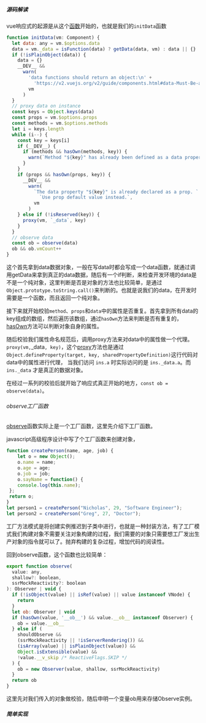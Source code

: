 ##### 源码解读

vue响应式的起源是从这个[函数](https://github.com/vuejs/vue/blob/60d268c4261a0b9c5125f308468b31996a8145ad/src/core/instance/state.ts#L122)开始的，也就是我们的`initData`函数

```js
function initData(vm: Component) {
  let data: any = vm.$options.data
  data = vm._data = isFunction(data) ? getData(data, vm) : data || {}
  if (!isPlainObject(data)) {
    data = {}
    __DEV__ &&
      warn(
        'data functions should return an object:\n' +
          'https://v2.vuejs.org/v2/guide/components.html#data-Must-Be-a-Function',
        vm
      )
  }
  // proxy data on instance
  const keys = Object.keys(data)
  const props = vm.$options.props
  const methods = vm.$options.methods
  let i = keys.length
  while (i--) {
    const key = keys[i]
    if (__DEV__) {
      if (methods && hasOwn(methods, key)) {
        warn(`Method "${key}" has already been defined as a data property.`, vm)
      }
    }
    if (props && hasOwn(props, key)) {
      __DEV__ &&
        warn(
          `The data property "${key}" is already declared as a prop. ` +
            `Use prop default value instead.`,
          vm
        )
    } else if (!isReserved(key)) {
      proxy(vm, `_data`, key)
    }
  }
  // observe data
  const ob = observe(data)
  ob && ob.vmCount++
}
```

这个首先拿到data数据对象，一般在写data时都会写成一个data函数，就通过调用getData来拿到真正的data数据，随后有一个if判断，来检查开发环境的data是不是一个纯对象，这里判断是否是对象的方法也比较简单，是通过`Object.prototype.toString.call()`来判断的。也就是说我们的data，在开发时需要是一个函数，而且返回一个纯对象。

接下来就开始校验`method`、`props`和`data`中的属性是否重复。首先拿到所有data的key组成的数组，然后遍历该数组，通过`hasOwn`方法来判断是否有重复的，[hasOwn](https://developer.mozilla.org/zh-CN/docs/Web/JavaScript/Reference/Global_Objects/Object/hasOwn)方法可以判断对象自身的属性。

随后校验我们属性命名规范后，调用proxy方法来对data中的属性做一个代理。` proxy(vm, `_data`, key)`，这个[proxy](https://github.com/vuejs/vue/blob/60d268c4261a0b9c5125f308468b31996a8145ad/src/core/instance/state.ts#L42)方法也是通过` Object.defineProperty(target, key, sharedPropertyDefinition) `这行代码对data中的属性进行代理， 当我们访问 `ins.a` 时实际访问的是 `ins._data.a`。而 `ins._data` 才是真正的数据对象。 

在经过一系列的校验后就开始了响应式真正开始的地方，` const ob = observe(data) `。



###### observe工厂函数

[observe](https://github.com/vuejs/vue/blob/60d268c4261a0b9c5125f308468b31996a8145ad/src/core/observer/index.ts#L105)函数实际上是一个工厂函数，这里先介绍下工厂函数。

javascript高级程序设计中写了个工厂函数来创建对象，

```js
function createPerson(name, age, job) {
 	let o = new Object();
 	o.name = name;
 	o.age = age;
 	o.job = job;
 	o.sayName = function() {
 	console.log(this.name);
 };
 return o;
}
let person1 = createPerson("Nicholas", 29, "Software Engineer");
let person2 = createPerson("Greg", 27, "Doctor"); 
```

工厂方法模式是将创建实例推迟到子类中进行，也就是一种封装方法，有了工厂模式我们构建对象不需要关注对象构建的过程，我们需要的对象只需要想工厂发出生产对象的指令就可以了。抛弃构建的复杂过程，增加代码的阅读性。

回到observe函数，这个函数也比较简单：

```js
export function observe(
  value: any,
  shallow?: boolean,
  ssrMockReactivity?: boolean
): Observer | void {
  if (!isObject(value) || isRef(value) || value instanceof VNode) {
    return
  }
  let ob: Observer | void
  if (hasOwn(value, '__ob__') && value.__ob__ instanceof Observer) {
    ob = value.__ob__
  } else if (
    shouldObserve &&
    (ssrMockReactivity || !isServerRendering()) &&
    (isArray(value) || isPlainObject(value)) &&
    Object.isExtensible(value) &&
    !value.__v_skip /* ReactiveFlags.SKIP */
  ) {
    ob = new Observer(value, shallow, ssrMockReactivity)
  }
  return ob
}
```

这里先对我们传入的对象做校验，随后申明一个变量ob用来存储Observe实例。









##### 简单实现